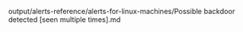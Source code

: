 output/alerts-reference/alerts-for-linux-machines/Possible backdoor detected [seen multiple times].md